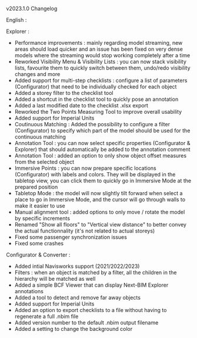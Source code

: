 v2023.1.0 Changelog

English :

Explorer : 
- Performance improvements : mainly regarding model streaming, new areas should load quicker and an issue has been fixed on very dense models where the streaming would stop working completely after a time
- Reworked Visibility Menu & Visibility Lists : you can now stack visibility lists, favourite them to quickly switch between them, undo/redo visibility changes and more
- Added support for multi-step checklists : configure a list of parameters (Configurator) that need to be individually checked for each object
- Added a storey filter to the checklist tool
- Added a shortcut in the checklist tool to quickly pose an annotation
- Added a last modified date to the checklist .xlsx export
- Reworked the Two Points Measuring Tool to improve overall usability
- Added support for Imperial Units
- Coutinuous Matching : Added the possibility to configure a filter (Configurator) to specify which part of the model should be used for the continuous matching
- Annotation Tool : you can now select specific properties (Configurator & Explorer) that should automatically be added to the annotation comment
- Annotation Tool : added an option to only show object offset measures from the selected object
- Immersive Points : you can now prepare specific locations (Configurator) with labels and colors. They will be displayed in the tabletop view, you can click them to quickly go in Immersive Mode at the prepared position
- Tabletop Mode : the model will now slightly tilt forward when select a place to go in Immersive Mode, and the cursor will go through walls to make it easier to use
- Manual alignment tool : added options to only move / rotate the model by specific increments
- Renamed "Show all floors" to "Vertical view distance" to better convey the actual functionnality (it's not related to actual storeys)
- Fixed some passenger synchronization issues
- Fixed some crashes

Configurator & Converter :
- Added intial Navisworks support (2021/2022/2023)
- Filters : when an object is matched by a filter, all the children in the hierarchy will be matched as well
- Added a simple BCF Viewer that can display Next-BIM Explorer annotations 
- Added a tool to detect and remove far away objects
- Added support for Imperial Units
- Added an option to export checklists to a file without having to regenerate a full .nbim file
- Added version number to the default .nbim output filename
- Added a setting to change the background color
